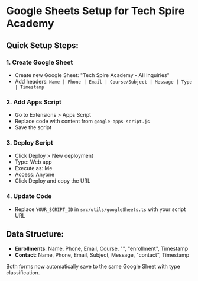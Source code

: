 # Google Sheets Setup for Tech Spire Academy

## Quick Setup Steps:

### 1. Create Google Sheet
- Create new Google Sheet: "Tech Spire Academy - All Inquiries"
- Add headers: `Name | Phone | Email | Course/Subject | Message | Type | Timestamp`

### 2. Add Apps Script
- Go to Extensions > Apps Script
- Replace code with content from `google-apps-script.js`
- Save the script

### 3. Deploy Script
- Click Deploy > New deployment
- Type: Web app
- Execute as: Me
- Access: Anyone
- Click Deploy and copy the URL

### 4. Update Code
- Replace `YOUR_SCRIPT_ID` in `src/utils/googleSheets.ts` with your script URL

## Data Structure:
- **Enrollments**: Name, Phone, Email, Course, "", "enrollment", Timestamp
- **Contact**: Name, Phone, Email, Subject, Message, "contact", Timestamp

Both forms now automatically save to the same Google Sheet with type classification.